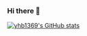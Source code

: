 ### Hi there 👋

[![yhb1369's GitHub stats](https://github-readme-stats.vercel.app/api?username=yhb1369)](https://github.com/anuraghazra/github-readme-stats)
